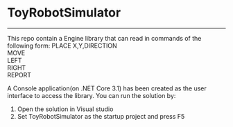 # ToyRobotSimulator

--------------------
This repo contain a Engine library that can read in commands of the following form:
PLACE X,Y,DIRECTION <br />
MOVE <br />
LEFT <br />
RIGHT <br />
REPORT <br />

A Console application(on .NET Core 3.1) has been created as the user interface to access the library.
You can run the solution by:<br/> 
1. Open the solution in Visual studio
2. Set ToyRobotSimulator as the startup project and press F5
